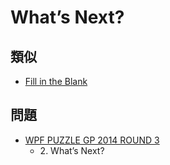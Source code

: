 # What’s Next?

## 類似
- [Fill in the Blank](fillintheblank.md)

## 問題
- [WPF PUZZLE GP 2014 ROUND 3](../questions/wpfpgp2014-3.md)
	- 2\. What’s Next?
